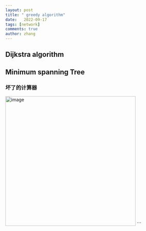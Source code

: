```yaml
---
layout: post
title: " greedy algorithm"
date:   2022-09-17
tags: [network]
comments: true
author: zhang
---
```


## Dijkstra algorithm

## Minimum spanning Tree



### 坏了的计算器
<img width="405" alt="image" src="https://github.com/zhang-mickey/zhang-mickey.github.io/assets/145342600/ed743ebe-fb0c-406f-af57-a4d5781316bb">
```


```
